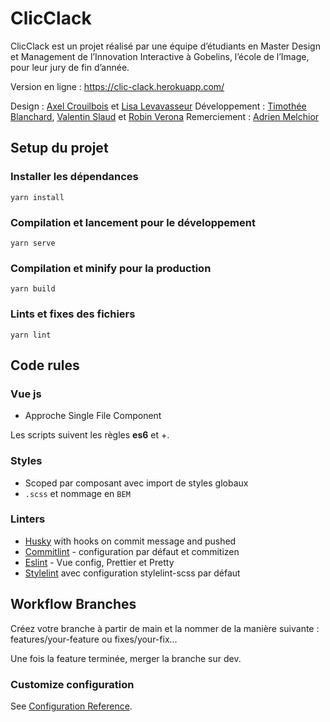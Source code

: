 # ClicClack

ClicClack est un projet réalisé par une équipe d’étudiants en Master Design et Management de l’Innovation Interactive à Gobelins, l’école de l’Image, pour leur jury de fin d’année.

Version en ligne : https://clic-clack.herokuapp.com/

Design : [Axel Crouilbois](https://www.behance.net/axelcrb) et [Lisa Levavasseur](http://lisalevavasseur.fr/)
Développement : [Timothée Blanchard](https://www.timblanchard.com/), [Valentin Slaud](https://www.valentinsld.fr/) et [Robin Verona](https://github.com/anorev)
Remerciement : [Adrien Melchior](https://adrienmelchior.fr/)

## Setup du projet

### Installer les dépendances
```
yarn install
```

### Compilation et lancement pour le développement
```
yarn serve
```

### Compilation et minify pour la production
```
yarn build
```

### Lints et fixes des fichiers
```
yarn lint
```

## Code rules

### Vue js
- Approche Single File Component

Les scripts suivent les règles **es6** et +.

### Styles
- Scoped par composant avec import de styles globaux
- `.scss` et nommage en `BEM`

### Linters
- [Husky](https://github.com/typicode/husky/tree/master) with hooks on commit message and pushed
- [Commitlint](https://github.com/conventional-changelog/commitlint) - configuration par défaut et commitizen
- [Eslint](https://eslint.org/https://eslint.org/) - Vue config, Prettier et Pretty
- [Stylelint](https://stylelint.io/) avec configuration stylelint-scss par défaut

## Workflow Branches

Créez votre branche à partir de main et la nommer de la manière suivante :
features/your-feature ou fixes/your-fix...

Une fois la feature terminée, merger la branche sur dev.

### Customize configuration
See [Configuration Reference](https://cli.vuejs.org/config/).
